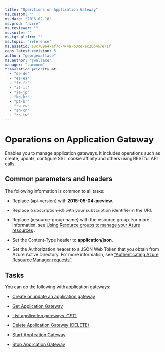 ```yaml
---
title: "Operations on Application Gateway"
ms.custom: ""
ms.date: "2016-02-18"
ms.prod: "azure"
ms.reviewer: ""
ms.suite: ""
ms.tgt_pltfrm: ""
ms.topic: "reference"
ms.assetid: a8c78964-af7c-444a-b0ce-ec26b4a7e71f
caps.latest.revision: 5
author: "georgewallace"
ms.author: "gwallace"
manager: "carmonm"
translation.priority.mt: 
  - "de-de"
  - "es-es"
  - "fr-fr"
  - "it-it"
  - "ja-jp"
  - "ko-kr"
  - "pt-br"
  - "ru-ru"
  - "zh-cn"
  - "zh-tw"
---
```

# Operations on Application Gateway
Enables you to manage application gateways. It includes operations such as create, update, configure SSL, cookie affinity and others using RESTful API calls.  
  
##  <a name="bk_common"></a> Common parameters and headers  
 The following information is common to all tasks:  
  
-   Replace {api-version} with **2015-05-04-preview**.  
  
-   Replace {subscription-id} with your subscription identifier in the URI.  
  
-   Replace {resource-group-name} with the resource group. For more information, see [Using Resource groups to manage your Azure resources](http://azure.microsoft.com/en-us/documentation/articles/azure-preview-portal-using-resource-groups/) .  
  
-   Set the Content-Type header to **application/json**.  
  
-   Set the Authorization header to a JSON Web Token that you obtain from Azure Active Directory. For more information, see [“Authenticating Azure Resource Manager requests”](https://msdn.microsoft.com/en-us/library/azure/dn790557.aspx).  
  
## Tasks  
 You can do the following with application gateways:  
  
-   [Create or update an application gateway](../AppGatewayRESTResourceManager/create-or-update-an-application-gateway.md)  
  
-   [Get Application Gateway](../AppGatewayRESTResourceManager/get-application-gateway.md)  
  
-   [List application gateways (GET)](../AppGatewayRESTResourceManager/list-application-gateways--get-.md)  
  
-   [Delete Application Gateway (DELETE)](../AppGatewayRESTResourceManager/delete-application-gateway--delete-.md)  
  
-   [Start Application Gateway](../AppGatewayRESTResourceManager/start-application-gateway.md)  
  
-   [Stop Application Gateway](../AppGatewayRESTResourceManager/stop-application-gateway.md)